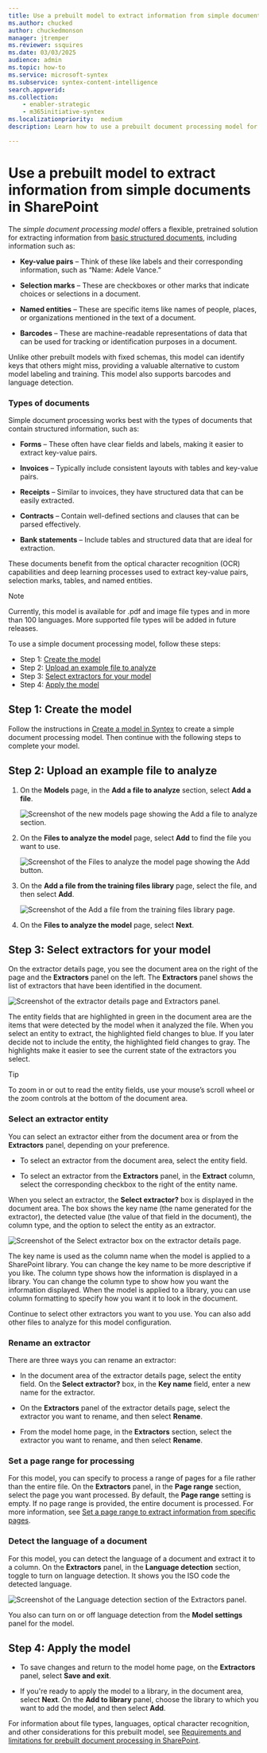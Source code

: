 ```yaml
---
title: Use a prebuilt model to extract information from simple documents in SharePoint
ms.author: chucked
author: chuckedmonson
manager: jtremper
ms.reviewer: ssquires
ms.date: 03/03/2025
audience: admin
ms.topic: how-to
ms.service: microsoft-syntex
ms.subservice: syntex-content-intelligence
search.appverid: 
ms.collection: 
    - enabler-strategic
    - m365initiative-syntex
ms.localizationpriority:  medium
description: Learn how to use a prebuilt document processing model for simple documents in SharePoint.

---
```


# Use a prebuilt model to extract information from simple documents in SharePoint

The *simple document processing model* offers a flexible, pretrained solution for extracting information from [basic structured documents](#types-of-documents), including information such as:

- **Key-value pairs** – Think of these like labels and their corresponding information, such as “Name: Adele Vance.”

- **Selection marks** – These are checkboxes or other marks that indicate choices or selections in a document.

- **Named entities** – These are specific items like names of people, places, or organizations mentioned in the text of a document.

- **Barcodes** – These are machine-readable representations of data that can be used for tracking or identification purposes in a document.

Unlike other prebuilt models with fixed schemas, this model can identify keys that others might miss, providing a valuable alternative to custom model labeling and training. This model also supports barcodes and language detection.

### Types of documents

Simple document processing works best with the types of documents that contain structured information, such as:

- **Forms** – These often have clear fields and labels, making it easier to extract key-value pairs.

- **Invoices** – Typically include consistent layouts with tables and key-value pairs.

- **Receipts** – Similar to invoices, they have structured data that can be easily extracted.

- **Contracts** – Contain well-defined sections and clauses that can be parsed effectively.

- **Bank statements** – Include tables and structured data that are ideal for extraction.

These documents benefit from the optical character recognition (OCR) capabilities and deep learning processes used to extract key-value pairs, selection marks, tables, and named entities.

> [!NOTE]
> Currently, this model is available for .pdf and image file types and in more than 100 languages. More supported file types will be added in future releases.

To use a simple document processing model, follow these steps:

- Step 1: [Create the model](#step-1-create-the-model)
- Step 2: [Upload an example file to analyze](#step-2-upload-an-example-file-to-analyze)
- Step 3: [Select extractors for your model](#step-3-select-extractors-for-your-model)
- Step 4: [Apply the model](#step-4-apply-the-model)

## Step 1: Create the model

Follow the instructions in [Create a model in Syntex](create-syntex-model.md#create-a-prebuilt-model) to create a simple document processing model. Then continue with the following steps to complete your model.
<!---
Follow the instructions in [Create a model in Syntex](create-syntex-model.md#create-a-prebuilt-model) to create a simple document processing model. Then continue with the following steps to complete your model.
--->
## Step 2: Upload an example file to analyze

1. On the **Models** page, in the **Add a file to analyze** section, select **Add a file**.

    ![Screenshot of the new models page showing the Add a file to analyze section.](../media/content-understanding/prebuilt-add-file-to-analyze-simple.png)

2. On the **Files to analyze the model** page, select **Add** to find the file you want to use.

    ![Screenshot of the Files to analyze the model page showing the Add button.](../media/content-understanding/prebuilt-add-file-button.png)

3. On the **Add a file from the training files library** page, select the file, and then select **Add**.

    ![Screenshot of the Add a file from the training files library page.](../media/content-understanding/prebuilt-add-file-from-training-library.png) 

4. On the **Files to analyze the model** page, select **Next**.

## Step 3: Select extractors for your model

On the extractor details page, you see the document area on the right of the page and the **Extractors** panel on the left. The **Extractors** panel shows the list of extractors that have been identified in the document.

   ![Screenshot of the extractor details page and Extractors panel.](../media/content-understanding/prebuilt-extractor-details-page-simple.png)

The entity fields that are highlighted in green in the document area are the items that were detected by the model when it analyzed the file. When you select an entity to extract, the highlighted field changes to blue. If you later decide not to include the entity, the highlighted field changes to gray. The highlights make it easier to see the current state of the extractors you select.

> [!TIP]
> To zoom in or out to read the entity fields, use your mouse’s scroll wheel or the zoom controls at the bottom of the document area.

### Select an extractor entity

You can select an extractor either from the document area or from the **Extractors** panel, depending on your preference.

- To select an extractor from the document area, select the entity field.
<!--
    ![Screenshot of the document area showing how to select an entity field.](../media/content-understanding/prebuilt-document-area-select-field-contracts.png) 
--->
- To select an extractor from the **Extractors** panel, in the **Extract** column, select the corresponding checkbox to the right of the entity name.
<!---
    ![Screenshot of the Extractors panel showing how to select an entity field.](../media/content-understanding/prebuilt-extractors-panel-select-field-contracts.png) 
--->
When you select an extractor, the **Select extractor?** box is displayed in the document area. The box shows the key name (the name generated for the extractor), the detected value (the value of that field in the document), the column type, and the option to select the entity as an extractor.

   ![Screenshot of the Select extractor box on the extractor details page.](../media/content-understanding/prebuilt-select-distractor-box-simple.png)

The key name is used as the column name when the model is applied to a SharePoint library. You can change the key name to be more descriptive if you like. The column type shows how the information is displayed in a library. You can change the column type to show how you want the information displayed. When the model is applied to a library, you can use column formatting to specify how you want it to look in the document.

Continue to select other extractors you want to you use. You can also add other files to analyze for this model configuration.

### Rename an extractor

There are three ways you can rename an extractor:

- In the document area of the extractor details page, select the entity field. On the **Select extractor?** box, in the **Key name** field, enter a new name for the extractor.

- On the **Extractors** panel of the extractor details page, select the extractor you want to rename, and then select **Rename**.

- From the model home page, in the **Extractors** section, select the extractor you want to rename, and then select **Rename**.
<!---
To rename an extractor from the model home page :

1. In the **Extractors** section of the extractor details page, select the extractor you want to rename, and then select **Rename**.

    ![Screenshot of the Extractors section with the Rename option highlighted.](../media/content-understanding/prebuilt-model-page-rename-extractor.png) 

2. On the **Rename entity extractor** panel, enter the new name of the extractor, and then select **Rename**.

To rename an extractor from the **Extractors** panel:

1. Select the extractor you want to rename, and then select **Rename**.

    ![Screenshot of the Extractors panel showing how to rename an extractor.](../media/content-understanding/prebuilt-extractors-panel-rename-field.png) 

2. In the **Rename extractor** box, enter the new name of the extractor, and then select **Rename**.
--->

### Set a page range for processing

For this model, you can specify to process a range of pages for a file rather than the entire file. On the **Extractors** panel, in the **Page range** section, select the page you want processed. By default, the **Page range** setting is empty. If no page range is provided, the entire document is processed. For more information, see [Set a page range to extract information from specific pages](page-range.md).

### Detect the language of a document

For this model, you can detect the language of a document and extract it to a column. On the **Extractors** panel, in the **Language detection** section, toggle to turn on language detection. It shows you the ISO code the detected language.

   ![Screenshot of the Language detection section of the Extractors panel.](../media/content-understanding/prebuilt-simple-language-detection.png)

You also can turn on or off language detection from the **Model settings** panel for the model.

## Step 4: Apply the model

- To save changes and return to the model home page, on the **Extractors** panel, select **Save and exit**.

- If you're ready to apply the model to a library, in the document area, select **Next**. On the **Add to library** panel, choose the library to which you want to add the model, and then select **Add**.

For information about file types, languages, optical character recognition, and other considerations for this prebuilt model, see [Requirements and limitations for prebuilt document processing in SharePoint](prebuilt-requirements.md).